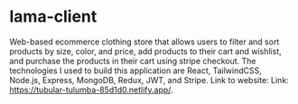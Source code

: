 # lama-client
Web-based ecommerce clothing store that allows users to filter and sort products by size, color, and price, add products to their cart and wishlist, and purchase the products in their cart using stripe checkout. The technologies I used to build this application are React, TailwindCSS, Node.js, Express, MongoDB, Redux, JWT, and Stripe. Link to website:  Link: https://tubular-tulumba-85d1d0.netlify.app/.
